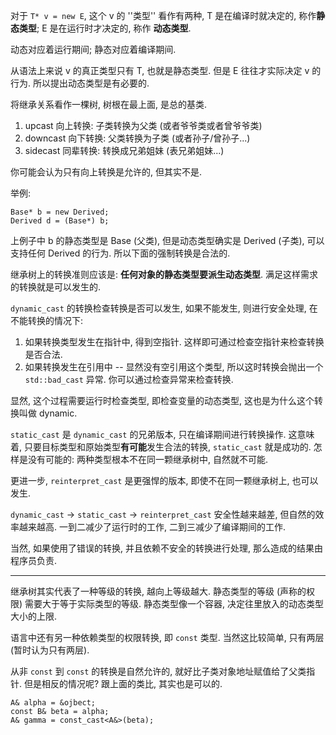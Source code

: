 对于 `T* v = new E`, 这个 v 的 ''类型'' 看作有两种, T 是在编译时就决定的, 称作**静态类型**; E 是在运行时才决定的, 称作 **动态类型**.

动态对应着运行期间; 静态对应着编译期间.

从语法上来说 v 的真正类型只有 T, 也就是静态类型. 但是 E 往往才实际决定 v 的行为. 所以提出动态类型是有必要的.

将继承关系看作一棵树, 树根在最上面, 是总的基类.

1. upcast 向上转换: 子类转换为父类 (或者爷爷类或者曾爷爷类)
2. downcast 向下转换: 父类转换为子类 (或者孙子/曾孙子...)
3. sidecast 同辈转换: 转换成兄弟姐妹 (表兄弟姐妹...)

你可能会认为只有向上转换是允许的, 但其实不是.

举例:

```
Base* b = new Derived;
Derived d = (Base*) b;
```

上例子中 b 的静态类型是 Base (父类), 但是动态类型确实是 Derived (子类), 可以支持任何 Derived 的行为. 所以下面的强制转换是合法的.

继承树上的转换准则应该是: **任何对象的静态类型要派生动态类型**. 满足这样需求的转换就是可以发生的.

`dynamic_cast` 的转换检查转换是否可以发生, 如果不能发生, 则进行安全处理, 在不能转换的情况下:

1. 如果转换类型发生在指针中, 得到空指针. 这样即可通过检查空指针来检查转换是否合法.
2. 如果转换发生在引用中 -- 显然没有空引用这个类型, 所以这时转换会抛出一个 `std::bad_cast` 异常. 你可以通过检查异常来检查转换.

显然, 这个过程需要运行时检查类型, 即检查变量的动态类型, 这也是为什么这个转换叫做 dynamic.

`static_cast` 是 `dynamic_cast` 的兄弟版本, 只在编译期间进行转换操作. 这意味着, 只要目标类型和原始类型**有可能**发生合法的转换, `static_cast` 就是成功的. 怎样是没有可能的: 两种类型根本不在同一颗继承树中, 自然就不可能.

更进一步, `reinterpret_cast` 是更强悍的版本, 即使不在同一颗继承树上, 也可以发生.

`dynamic_cast` &rarr; `static_cast` &rarr; `reinterpret_cast` 安全性越来越差, 但自然的效率越来越高. 一到二减少了运行时的工作, 二到三减少了编译期间的工作.

当然, 如果使用了错误的转换, 并且依赖不安全的转换进行处理, 那么造成的结果由程序员负责.

---

继承树其实代表了一种等级的转换, 越向上等级越大. 静态类型的等级 (声称的权限) 需要大于等于实际类型的等级. 静态类型像一个容器, 决定往里放入的动态类型大小的上限.

语言中还有另一种依赖类型的权限转换, 即 `const` 类型. 当然这比较简单, 只有两层 (暂时认为只有两层).

从非 `const` 到 `const` 的转换是自然允许的, 就好比子类对象地址赋值给了父类指针. 但是相反的情况呢? 跟上面的类比, 其实也是可以的.

```
A& alpha = &ojbect;
const B& beta = alpha;
A& gamma = const_cast<A&>(beta);
```
